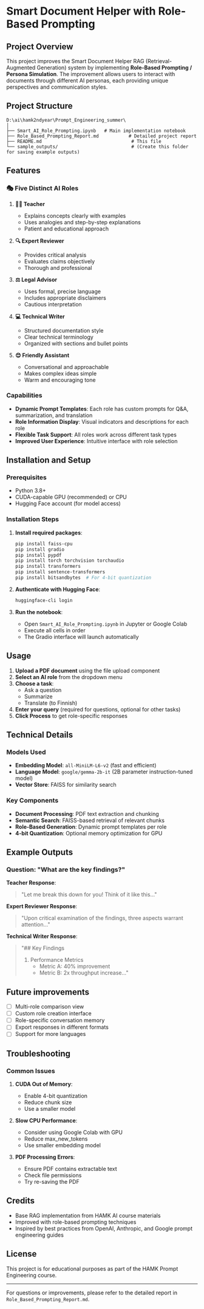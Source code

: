 # Smart Document Helper with Role-Based Prompting

## Project Overview

This project improves the Smart Document Helper RAG (Retrieval-Augmented Generation) system by implementing **Role-Based Prompting / Persona Simulation**. The improvement allows users to interact with documents through different AI personas, each providing unique perspectives and communication styles.

## Project Structure

```
D:\ai\hamk2ndyear\Prompt_Engineering_summer\
│
├── Smart_AI_Role_Prompting.ipynb   # Main implementation notebook
├── Role_Based_Prompting_Report.md           # Detailed project report
├── README.md                                 # This file
└── sample_outputs/                           # (Create this folder for saving example outputs)
```

## Features

### 🎭 Five Distinct AI Roles

1. **👩‍🏫 Teacher**
   - Explains concepts clearly with examples
   - Uses analogies and step-by-step explanations
   - Patient and educational approach

2. **🔍 Expert Reviewer**
   - Provides critical analysis
   - Evaluates claims objectively
   - Thorough and professional

3. **⚖️ Legal Advisor**
   - Uses formal, precise language
   - Includes appropriate disclaimers
   - Cautious interpretation

4. **💻 Technical Writer**
   - Structured documentation style
   - Clear technical terminology
   - Organized with sections and bullet points

5. **😊 Friendly Assistant**
   - Conversational and approachable
   - Makes complex ideas simple
   - Warm and encouraging tone

### Capabilities

- **Dynamic Prompt Templates**: Each role has custom prompts for Q&A, summarization, and translation
- **Role Information Display**: Visual indicators and descriptions for each role
- **Flexible Task Support**: All roles work across different task types
- **Improved User Experience**: Intuitive interface with role selection

## Installation and Setup

### Prerequisites

- Python 3.8+
- CUDA-capable GPU (recommended) or CPU
- Hugging Face account (for model access)

### Installation Steps

1. **Install required packages**:
   ```bash
   pip install faiss-cpu
   pip install gradio
   pip install pypdf
   pip install torch torchvision torchaudio
   pip install transformers
   pip install sentence-transformers
   pip install bitsandbytes  # For 4-bit quantization
   ```

2. **Authenticate with Hugging Face**:
   ```bash
   huggingface-cli login
   ```

3. **Run the notebook**:
   - Open `Smart_AI_Role_Prompting.ipynb` in Jupyter or Google Colab
   - Execute all cells in order
   - The Gradio interface will launch automatically

## Usage

1. **Upload a PDF document** using the file upload component
2. **Select an AI role** from the dropdown menu
3. **Choose a task**:
   - Ask a question
   - Summarize
   - Translate (to Finnish)
4. **Enter your query** (required for questions, optional for other tasks)
5. **Click Process** to get role-specific responses

## Technical Details

### Models Used
- **Embedding Model**: `all-MiniLM-L6-v2` (fast and efficient)
- **Language Model**: `google/gemma-2b-it` (2B parameter instruction-tuned model)
- **Vector Store**: FAISS for similarity search

### Key Components
- **Document Processing**: PDF text extraction and chunking
- **Semantic Search**: FAISS-based retrieval of relevant chunks
- **Role-Based Generation**: Dynamic prompt templates per role
- **4-bit Quantization**: Optional memory optimization for GPU

## Example Outputs

### Question: "What are the key findings?"

**Teacher Response**:
> "Let me break this down for you! Think of it like this..."

**Expert Reviewer Response**:
> "Upon critical examination of the findings, three aspects warrant attention..."

**Technical Writer Response**:
> "## Key Findings
> 1. Performance Metrics
>    - Metric A: 40% improvement
>    - Metric B: 2x throughput increase..."

## Future improvements

- [ ] Multi-role comparison view
- [ ] Custom role creation interface
- [ ] Role-specific conversation memory
- [ ] Export responses in different formats
- [ ] Support for more languages

## Troubleshooting

### Common Issues

1. **CUDA Out of Memory**:
   - Enable 4-bit quantization
   - Reduce chunk size
   - Use a smaller model

2. **Slow CPU Performance**:
   - Consider using Google Colab with GPU
   - Reduce max_new_tokens
   - Use smaller embedding model

3. **PDF Processing Errors**:
   - Ensure PDF contains extractable text
   - Check file permissions
   - Try re-saving the PDF

## Credits

- Base RAG implementation from HAMK AI course materials
- Improved with role-based prompting techniques
- Inspired by best practices from OpenAI, Anthropic, and Google prompt engineering guides

## License

This project is for educational purposes as part of the HAMK Prompt Engineering course.

---

For questions or improvements, please refer to the detailed report in `Role_Based_Prompting_Report.md`.